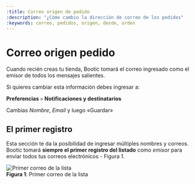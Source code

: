 ```yaml
---
:title: Correo origen de pedido
:description: "¿Cómo cambio la dirección de correo de los pedidos"
:keywords: correo, pedidos, origen, desde, orden
---
```


# Correo origen pedido

Cuando recién creas tu tienda, Bootic tomará el correo ingresado como el
emisor de todos los mensajes salientes.

Si quieres cambiar esta información debes ingresar a:

**Preferencias** `>` **Notificaciones y destinatarios**

Cambias _Nombre_,  _Email_ y luego «Guardar»


## El primer registro

Esta sección te da la posibilidad de ingresar múltiples nombres y correos. Bootic
tomará **siempre el primer registro del listado** como _emisor_ para enviar todos
tus correos electrónicos - Figura 1.

<div class="captura">
    <div class="c-contenido"><img src="/img/admin/primer_correo_lista.png" alt="Primer correo de la lista" /></div>
    <div class="c-pie">
        <strong>Figura 1</strong>: Primer correo de la lista
    </div>
</div>
